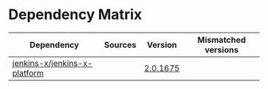 # Dependency Matrix

Dependency | Sources | Version | Mismatched versions
---------- | ------- | ------- | -------------------
[jenkins-x/jenkins-x-platform](https://github.com/jenkins-x/jenkins-x-platform) |  | [2.0.1675](https://github.com/jenkins-x/jenkins-x-platform/releases/tag/v2.0.1675) | 
